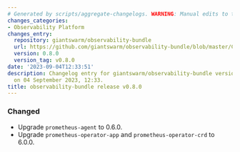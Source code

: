 ```yaml
---
# Generated by scripts/aggregate-changelogs. WARNING: Manual edits to this files will be overwritten.
changes_categories:
- Observability Platform
changes_entry:
  repository: giantswarm/observability-bundle
  url: https://github.com/giantswarm/observability-bundle/blob/master/CHANGELOG.md#080---2023-09-04
  version: 0.8.0
  version_tag: v0.8.0
date: '2023-09-04T12:33:51'
description: Changelog entry for giantswarm/observability-bundle version 0.8.0, published
  on 04 September 2023, 12:33.
title: observability-bundle release v0.8.0
---
```


### Changed
- Upgrade `prometheus-agent` to 0.6.0.
- Upgrade `prometheus-operator-app` and `prometheus-operator-crd` to 6.0.0.
